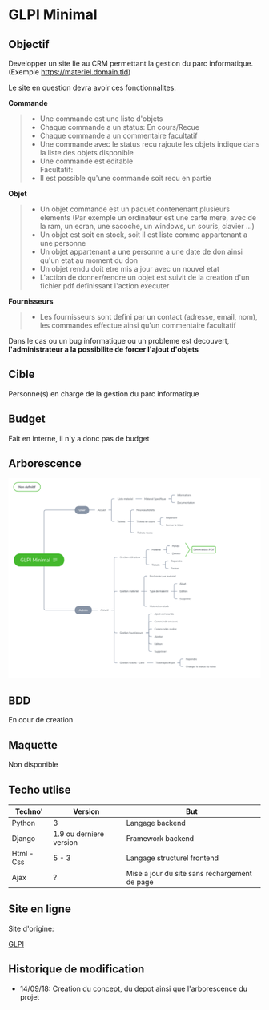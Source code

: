 # GLPI Minimal

## Objectif

Developper un site lie au CRM permettant la gestion du parc informatique.
(Exemple https://materiel.domain.tld)

Le site en question devra avoir ces fonctionnalites:

<strong>Commande</strong>

> - Une commande est une liste d'objets
> - Chaque commande a un status: En cours/Recue
> - Chaque commande a un commentaire facultatif
> - Une commande avec le status recu rajoute les objets indique dans la liste des objets disponible
> - Une commande est editable<br>
> Facultatif:
> - Il est possible qu'une commande soit recu en partie

<strong>Objet</strong>

>- Un objet commande est un paquet contenenant plusieurs elements (Par exemple un ordinateur est une carte mere, avec de la ram, un ecran, une sacoche, un windows, un souris, clavier ...)
> - Un objet est soit en stock, soit il est liste comme appartenant a une personne
> - Un objet appartenant a une personne a une date de don ainsi qu'un etat au moment du don
> - Un objet rendu doit etre mis a jour avec un nouvel etat
> - L'action de donner/rendre un objet est suivit de la creation d'un fichier pdf definissant l'action executer

<strong>Fournisseurs</strong>

>- Les fournisseurs sont defini par un contact (adresse, email, nom), les commandes effectue ainsi qu'un commentaire facultatif

Dans le cas ou un bug informatique ou un probleme est decouvert, <strong>l'administrateur a la possibilite de forcer l'ajout d'objets</strong>

## Cible

Personne(s) en charge de la gestion du parc informatique

## Budget

Fait en interne, il n'y a donc pas de budget

## Arborescence

![arborescence](./img/arborescence.png)

## BDD

En cour de creation

## Maquette

Non disponible

## Techo utlise

| Techno' |Version|But|
|---|---|---|
| Python | 3 | Langage backend
|Django | 1.9 ou derniere version | Framework backend 
| Html - Css | 5 - 3 | Langage structurel frontend 
| Ajax | ? | Mise a jour du site sans rechargement de page

## Site en ligne

Site d'origine: 

[GLPI](https://demo.glpi-project.org/index.php?noAUTO=1)

## Historique de modification

- 14/09/18: Creation du concept, du depot ainsi que l'arborescence du projet
